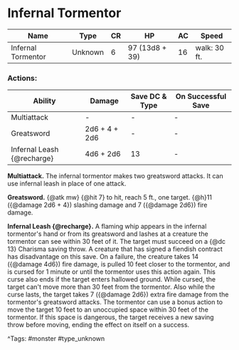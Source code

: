 # Infernal Tormentor

| Name | Type | CR | HP | AC | Speed |
|------|------|----|----|----|-------|
| Infernal Tormentor | Unknown | 6 | 97 (13d8 + 39) | 16 | walk: 30 ft. |

### Actions:

| Ability | Damage | Save DC & Type | On Successful Save |
|---------|--------|----------------|--------------------|
| Multiattack | - | - | - |
| Greatsword | 2d6 + 4 + 2d6 | - | - |
| Infernal Leash {@recharge} | 4d6 + 2d6 | 13 | - |


**Multiattack.** The infernal tormentor makes two greatsword attacks. It can use infernal leash in place of one attack.

**Greatsword.** {@atk mw} {@hit 7} to hit, reach 5 ft., one target. {@h}11 ({@damage 2d6 + 4}) slashing damage and 7 ({@damage 2d6}) fire damage.

**Infernal Leash {@recharge}.** A flaming whip appears in the infernal tormentor's hand or from its greatsword and lashes at a creature the tormentor can see within 30 feet of it. The target must succeed on a {@dc 13} Charisma saving throw. A creature that has signed a fiendish contract has disadvantage on this save. On a failure, the creature takes 14 ({@damage 4d6}) fire damage, is pulled 10 feet closer to the tormentor, and is cursed for 1 minute or until the tormentor uses this action again. This curse also ends if the target enters hallowed ground. While cursed, the target can't move more than 30 feet from the tormentor. Also while the curse lasts, the target takes 7 ({@damage 2d6}) extra fire damage from the tormentor's greatsword attacks. The tormentor can use a bonus action to move the target 10 feet to an unoccupied space within 30 feet of the tormentor. If this space is dangerous, the target receives a new saving throw before moving, ending the effect on itself on a success.

^Tags: #monster #type_unknown